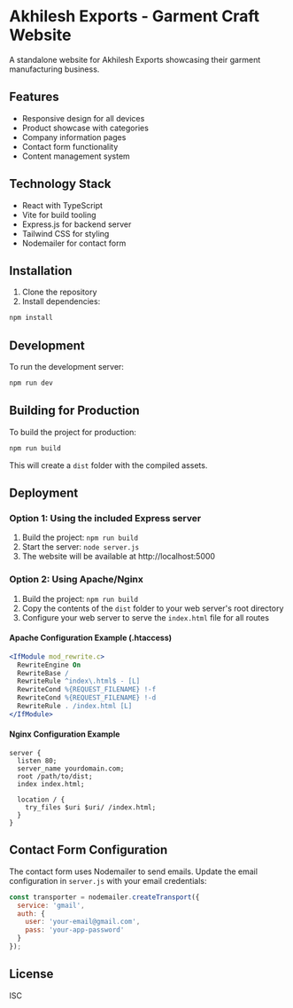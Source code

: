 # Akhilesh Exports - Garment Craft Website

A standalone website for Akhilesh Exports showcasing their garment manufacturing business.

## Features

- Responsive design for all devices
- Product showcase with categories
- Company information pages
- Contact form functionality
- Content management system

## Technology Stack

- React with TypeScript
- Vite for build tooling
- Express.js for backend server
- Tailwind CSS for styling
- Nodemailer for contact form

## Installation

1. Clone the repository
2. Install dependencies:

```bash
npm install
```

## Development

To run the development server:

```bash
npm run dev
```

## Building for Production

To build the project for production:

```bash
npm run build
```

This will create a `dist` folder with the compiled assets.

## Deployment

### Option 1: Using the included Express server

1. Build the project: `npm run build`
2. Start the server: `node server.js`
3. The website will be available at http://localhost:5000

### Option 2: Using Apache/Nginx

1. Build the project: `npm run build`
2. Copy the contents of the `dist` folder to your web server's root directory
3. Configure your web server to serve the `index.html` file for all routes

#### Apache Configuration Example (.htaccess)

```apache
<IfModule mod_rewrite.c>
  RewriteEngine On
  RewriteBase /
  RewriteRule ^index\.html$ - [L]
  RewriteCond %{REQUEST_FILENAME} !-f
  RewriteCond %{REQUEST_FILENAME} !-d
  RewriteRule . /index.html [L]
</IfModule>
```

#### Nginx Configuration Example

```nginx
server {
  listen 80;
  server_name yourdomain.com;
  root /path/to/dist;
  index index.html;

  location / {
    try_files $uri $uri/ /index.html;
  }
}
```

## Contact Form Configuration

The contact form uses Nodemailer to send emails. Update the email configuration in `server.js` with your email credentials:

```javascript
const transporter = nodemailer.createTransport({
  service: 'gmail',
  auth: {
    user: 'your-email@gmail.com',
    pass: 'your-app-password'
  }
});
```

## License

ISC